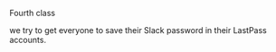 ---
---

Fourth class

we try to get everyone to save their Slack password in their LastPass accounts.



